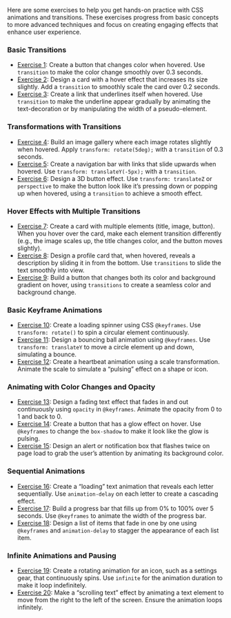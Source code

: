 Here are some exercises to help you get hands-on practice with CSS animations and transitions. These exercises progress from basic concepts to more advanced techniques and focus on creating engaging effects that enhance user experience.

### Basic Transitions

- [Exercise 1](../../src/exercises/animations/exercise1/): Create a button that changes color when hovered. Use `transition` to make the color change smoothly over 0.3 seconds.
- [Exercise 2](../../src/exercises/animations/exercise2/): Design a card with a hover effect that increases its size slightly. Add a `transition` to smoothly scale the card over 0.2 seconds.
- [Exercise 3](../../src/exercises/animations/exercise3/): Create a link that underlines itself when hovered. Use `transition` to make the underline appear gradually by animating the text-decoration or by manipulating the width of a pseudo-element.

### Transformations with Transitions

- [Exercise 4](../../src/exercises/animations/exercise4/): Build an image gallery where each image rotates slightly when hovered. Apply `transform: rotate(5deg);` with a `transition` of 0.3 seconds.
- [Exercise 5](../../src/exercises/animations/exercise5/): Create a navigation bar with links that slide upwards when hovered. Use `transform: translateY(-5px);` with a `transition`.
- [Exercise 6](../../src/exercises/animations/exercise6/): Design a 3D button effect. Use `transform: translateZ` or `perspective` to make the button look like it’s pressing down or popping up when hovered, using a `transition` to achieve a smooth effect.

### Hover Effects with Multiple Transitions

- [Exercise 7](../../src/exercises/animations/exercise7/): Create a card with multiple elements (title, image, button). When you hover over the card, make each element transition differently (e.g., the image scales up, the title changes color, and the button moves slightly).
- [Exercise 8](../../src/exercises/animations/exercise8/): Design a profile card that, when hovered, reveals a description by sliding it in from the bottom. Use `transitions` to slide the text smoothly into view.
- [Exercise 9](../../src/exercises/animations/exercise9/): Build a button that changes both its color and background gradient on hover, using `transitions` to create a seamless color and background change.

### Basic Keyframe Animations

- [Exercise 10](../../src/exercises/animations/exercise10/): Create a loading spinner using CSS `@keyframes`. Use `transform: rotate()` to spin a circular element continuously.
- [Exercise 11](../../src/exercises/animations/exercise11/): Design a bouncing ball animation using `@keyframes`. Use `transform: translateY` to move a circle element up and down, simulating a bounce.
- [Exercise 12](../../src/exercises/animations/exercise12/): Create a heartbeat animation using a scale transformation. Animate the scale to simulate a “pulsing” effect on a shape or icon.

### Animating with Color Changes and Opacity

- [Exercise 13](../../src/exercises/animations/exercise13/): Design a fading text effect that fades in and out continuously using `opacity` in `@keyframes`. Animate the opacity from 0 to 1 and back to 0.
- [Exercise 14](../../src/exercises/animations/exercise14/): Create a button that has a glow effect on hover. Use `@keyframes` to change the `box-shadow` to make it look like the glow is pulsing.
- [Exercise 15](../../src/exercises/animations/exercise15/): Design an alert or notification box that flashes twice on page load to grab the user’s attention by animating its background color.

### Sequential Animations

- [Exercise 16](../../src/exercises/animations/exercise16/): Create a “loading” text animation that reveals each letter sequentially. Use `animation-delay` on each letter to create a cascading effect.
- [Exercise 17](../../src/exercises/animations/exercise17/): Build a progress bar that fills up from 0% to 100% over 5 seconds. Use `@keyframes` to animate the width of the progress bar.
- [Exercise 18](../../src/exercises/animations/exercise18/): Design a list of items that fade in one by one using `@keyframes` and `animation-delay` to stagger the appearance of each list item.

### Infinite Animations and Pausing

- [Exercise 19](../../src/exercises/animations/exercise19/): Create a rotating animation for an icon, such as a settings gear, that continuously spins. Use `infinite` for the animation duration to make it loop indefinitely.
- [Exercise 20](../../src/exercises/animations/exercise20/): Make a “scrolling text” effect by animating a text element to move from the right to the left of the screen. Ensure the animation loops infinitely.

